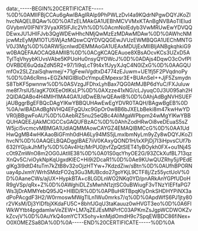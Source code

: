 data:,-----BEGIN%20CERTIFICATE-----%0D%0AMIIFBjCCAu6gAwIBAgIRAIp9PhPWLzDvI4a9KQdrNPgwDQYJKoZIhvcNAQELBQAw%0D%0ATzELMAkGA1UEBhMCVVMxKTAnBgNVBAoTIEludGVybmV0IFNlY3VyaXR5IFJlc2Vh%0D%0AcmNoIEdyb3VwMRUwEwYDVQQDEwxJU1JHIFJvb3QgWDEwHhcNMjQwMzEzMDAwMDAw%0D%0AWhcNMjcwMzEyMjM1OTU5WjAzMQswCQYDVQQGEwJVUzEWMBQGA1UEChMNTGV0J3Mg%0D%0ARW5jcnlwdDEMMAoGA1UEAxMDUjExMIIBIjANBgkqhkiG9w0BAQEFAAOCAQ8AMIIB%0D%0ACgKCAQEAuoe8XBsAOcvKCs3UZxD5ATylTqVhyybKUvsVAbe5KPUoHu0nsyQYOWcJ%0D%0ADAjs4DqwO3cOvfPlOVRBDE6uQdaZdN5R2+97/1i9qLcT9t4x1fJyyXJqC4N0lZxG%0D%0AAGQUmfOx2SLZzaiSqhwmej/+71gFewiVgdtxD4774zEJuwm+UE1fj5F2PVqdnoPy%0D%0A6cRms+EGZkNIGIBloDcYmpuEMpexsr3E+BUAnSeI++JjF5ZsmydnS8TbKF5pwnnw%0D%0ASVzgJFDhxLyhBax7QG0AtMJBP6dYuC/FXJuluwme8f7rsIU5/agK70XEeOtlKsLP%0D%0AXzze41xNG/cLJyuqC0J3U095ah2H2QIDAQABo4H4MIH1MA4GA1UdDwEB/wQEAwIB%0D%0AhjAdBgNVHSUEFjAUBggrBgEFBQcDAgYIKwYBBQUHAwEwEgYDVR0TAQH/BAgwBgEB%0D%0A/wIBADAdBgNVHQ4EFgQUxc9GpOr0w8B6bJXELbBeki8m47kwHwYDVR0jBBgwFoAU%0D%0AebRZ5nu25eQBc4AIiMgaWPbpm24wMgYIKwYBBQUHAQEEJjAkMCIGCCsGAQUFBzAC%0D%0AhhZodHRwOi8veDEuaS5sZW5jci5vcmcvMBMGA1UdIAQMMAowCAYGZ4EMAQIBMCcG%0D%0AA1UdHwQgMB4wHKAaoBiGFmh0dHA6Ly94MS5jLmxlbmNyLm9yZy8wDQYJKoZIhvcN%0D%0AAQELBQADggIBAE7iiV0KAxyQOND1H/lxXPjDj7I3iHpvsCUf7b632IYGjukJhM1y%0D%0Av4Hz/MrPU0jtvfZpQtSlET41yBOykh0FX+ou1Nj4ScOt9ZmWnO8m2OG0JAtIIE38%0D%0A01S0qcYhyOE2G/93ZCkXufBL713qzXnQv5C/viOykNpKqUgxdKlEC+Hi9i2DcaR1%0D%0Ae9KUwQUZRhy5j/PEdEglKg3l9dtD4tuTm7kZtB8v32oOjzHTYw+7KdzdZiw/sBtn%0D%0AUfhBPORNuay4pJxmY/WrhSMdzFO2q3Gu3MUBcdo27goYKjL9CTF8j/Zz55yctUoV%0D%0AaneCWs/ajUX+HypkBTA+c8LGDLnWO2NKq0YD/pnARkAnYGPfUDoHR9gVSp/qRx+Z%0D%0AWghiDLZsMwhN1zjtSC0uBWiugF3vTNzYIEFfaPG7Ws3jDrAMMYebQ95JQ+HIBD/R%0D%0APBuHRTBpqKlyDnkSHDHYPiNX3adPoPAcgdF3H2/W0rmoswMWgTlLn1Wu0mrks7/q%0D%0ApdWfS6PJ1jty80r2VKsM/Dj3YIDfbjXKdaFU5C+8bhfJGqU3taKauuz0wHVGT3eo%0D%0A6FlWkWYtbt4pgdamlwVeZEW+LM7qZEJEsMNPrfC03APKmZsJgpWCDWOKZvkZcvjV%0D%0AuYkQ4omYCTX5ohy+knMjdOmdH9c7SpqEWBDC86fiNex+O0XOMEZSa8DA%0D%0A-----END%20CERTIFICATE-----%0D%0A